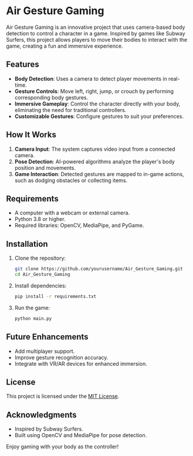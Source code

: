 # Air Gesture Gaming

Air Gesture Gaming is an innovative project that uses camera-based body detection to control a character in a game. Inspired by games like Subway Surfers, this project allows players to move their bodies to interact with the game, creating a fun and immersive experience.

## Features

- **Body Detection**: Uses a camera to detect player movements in real-time.
- **Gesture Controls**: Move left, right, jump, or crouch by performing corresponding body gestures.
- **Immersive Gameplay**: Control the character directly with your body, eliminating the need for traditional controllers.
- **Customizable Gestures**: Configure gestures to suit your preferences.

## How It Works

1. **Camera Input**: The system captures video input from a connected camera.
2. **Pose Detection**: AI-powered algorithms analyze the player's body position and movements.
3. **Game Interaction**: Detected gestures are mapped to in-game actions, such as dodging obstacles or collecting items.

## Requirements

- A computer with a webcam or external camera.
- Python 3.8 or higher.
- Required libraries: OpenCV, MediaPipe, and PyGame.

## Installation

1. Clone the repository:
    ```bash
    git clone https://github.com/yourusername/Air_Gesture_Gaming.git
    cd Air_Gesture_Gaming
    ```
2. Install dependencies:
    ```bash
    pip install -r requirements.txt
    ```
3. Run the game:
    ```bash
    python main.py
    ```

## Future Enhancements

- Add multiplayer support.
- Improve gesture recognition accuracy.
- Integrate with VR/AR devices for enhanced immersion.

## License

This project is licensed under the [MIT License](LICENSE).

## Acknowledgments

- Inspired by Subway Surfers.
- Built using OpenCV and MediaPipe for pose detection.

Enjoy gaming with your body as the controller!